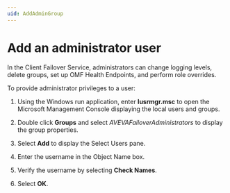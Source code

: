 ```yaml
---
uid: AddAdminGroup
---
```


# Add an administrator user

In the Client Failover Service, administrators can change logging levels, delete groups, set up OMF Health Endpoints, and perform role overrides.

To provide administrator privileges to a user:

1. Using the Windows run application, enter **lusrmgr.msc** to open the Microsoft Management Console displaying the local users and groups.

2. Double click **Groups** and select *AVEVAFailoverAdministrators* to display the group properties.

3. Select **Add** to display the Select Users pane.

4. Enter the username in the Object Name box.

5. Verify the username by selecting **Check Names**.

6. Select **OK**.
